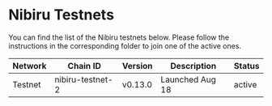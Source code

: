 # Nibiru Testnets

You can find the list of the Nibiru testnets below. Please follow the instructions in the corresponding folder to join one of the active ones.

| Network | Chain ID         | Version | Description      |  Status  |
|---------|------------------|---------|------------------|----------|
| Testnet | nibiru-testnet-2 | v0.13.0 | Launched Aug 18  |  active  |
